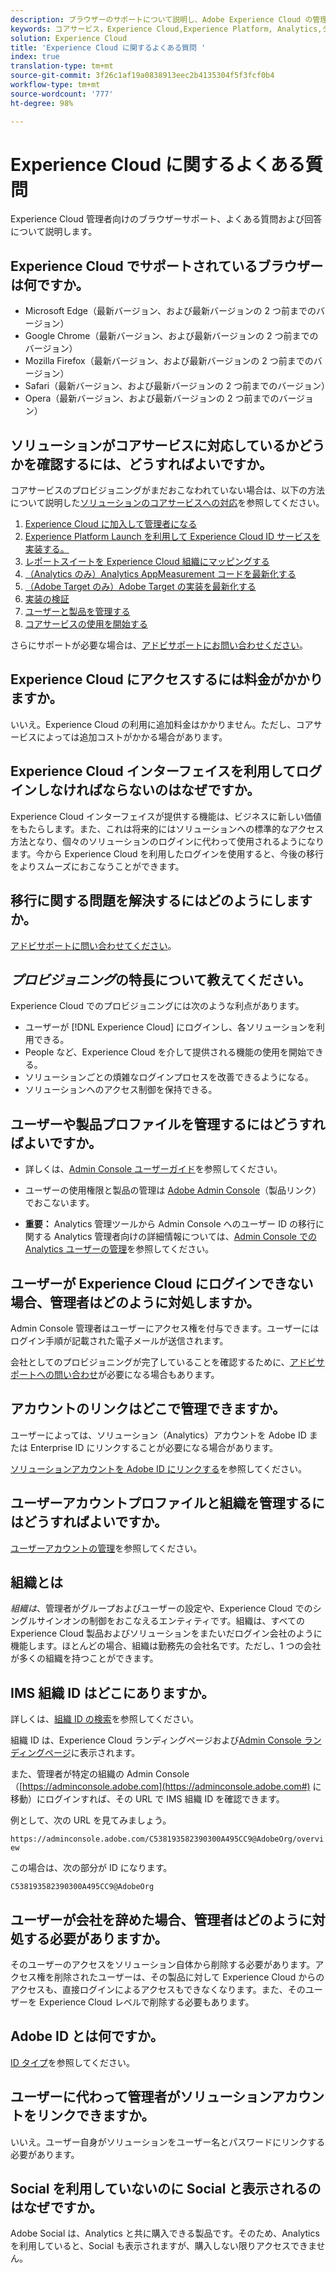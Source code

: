 ```yaml
---
description: ブラウザーのサポートについて説明し、Adobe Experience Cloud の管理者向けに回答されたよくある質問を取得します。
keywords: コアサービス，Experience Cloud,Experience Platform, Analytics,ターゲット，ユーザー管理。
solution: Experience Cloud
title: 'Experience Cloud に関するよくある質問 '
index: true
translation-type: tm+mt
source-git-commit: 3f26c1af19a0838913eec2b4135304f5f3fcf0b4
workflow-type: tm+mt
source-wordcount: '777'
ht-degree: 98%

---
```



# Experience Cloud に関するよくある質問

Experience Cloud 管理者向けのブラウザーサポート、よくある質問および回答について説明します。

## Experience Cloud でサポートされているブラウザーは何ですか。

* Microsoft Edge（最新バージョン、および最新バージョンの 2 つ前までのバージョン）
* Google Chrome（最新バージョン、および最新バージョンの 2 つ前までのバージョン）
* Mozilla Firefox（最新バージョン、および最新バージョンの 2 つ前までのバージョン）
* Safari（最新バージョン、および最新バージョンの 2 つ前までのバージョン）
* Opera（最新バージョン、および最新バージョンの 2 つ前までのバージョン）

## ソリューションがコアサービスに対応しているかどうかを確認するには、どうすればよいですか。

コアサービスのプロビジョニングがまだおこなわれていない場合は、以下の方法について説明した[ソリューションのコアサービスへの対応](../core-services/core-services.md#concept_07ED1D5C64234E77976E6D572E78FB9C)を参照してください。

1. [Experience Cloud に加入して管理者になる](../core-services/core-services.md#section_2423F0BD3DF642658103310EE5EA6154)
1. [Experience Platform Launch を利用して Experience Cloud ID サービスを実装する。](https://docs.adobe.com/content/help/ja-JP/launch/using/intro/get-started/quick-start.html)
1. [レポートスイートを Experience Cloud 組織にマッピングする](../core-services/core-services.md#concept_apg_zq2_rw)
1. [（Analytics のみ）Analytics AppMeasurement コードを最新化する](../core-services/core-services.md#section_1798D9D0F05C47E29816AC4EEB9A0913)
1. [（Adobe Target のみ）Adobe Target の実装を最新化する](../core-services/core-services.md#section_C2F4493C7A36406DAE2266B429A4BD24)
1. [実装の検証](../core-services/core-services.md#section_E641782A0F4F44AF8C9C91216BE330D5)
1. [ユーザーと製品を管理する](../core-services/core-services.md#section_B6E95F4E0E12483CB9DA99CBC0C5A4AF)
1. [コアサービスの使用を開始する](../core-services/core-services.md#section_960C06093623462E8EA247B3E97274A1)

さらにサポートが必要な場合は、[アドビサポートにお問い合わせください](https://helpx.adobe.com/jp/marketing-cloud/contact-support.html)。

## Experience Cloud にアクセスするには料金がかかりますか。

いいえ。Experience Cloud の利用に追加料金はかかりません。ただし、コアサービスによっては追加コストがかかる場合があります。

## Experience Cloud インターフェイスを利用してログインしなければならないのはなぜですか。

Experience Cloud インターフェイスが提供する機能は、ビジネスに新しい価値をもたらします。また、これは将来的にはソリューションへの標準的なアクセス方法となり、個々のソリューションのログインに代わって使用されるようになります。今から Experience Cloud を利用したログインを使用すると、今後の移行をよりスムーズにおこなうことができます。

## 移行に関する問題を解決するにはどのようにしますか。

[アドビサポートに問い合わせてください](https://helpx.adobe.com/marketing-cloud/contact-support.html)。

## _プロビジョニング_&#x200B;の特長について教えてください。

Experience Cloud でのプロビジョニングには次のような利点があります。

* ユーザーが [!DNL Experience Cloud] にログインし、各ソリューションを利用できる。
* People など、Experience Cloud を介して提供される機能の使用を開始できる。
* ソリューションごとの煩雑なログインプロセスを改善できるようになる。
* ソリューションへのアクセス制御を保持できる。

## ユーザーや製品プロファイルを管理するにはどうすればよいですか。

* 詳しくは、[Admin Console ユーザーガイド](https://helpx.adobe.com/jp/enterprise/administering/user-guide.html)を参照してください。

* ユーザーの使用権限と製品の管理は [Adobe Admin Console](https://adminconsole.adobe.com/enterprise)（製品リンク）でおこないます。

* **重要：** Analytics 管理ツールから Admin Console へのユーザー ID の移行に関する Analytics 管理者向けの詳細情報については、[Admin Console での Analytics ユーザーの管理](https://docs.adobe.com/content/help/ja-JP/analytics/admin/user-product-management/user-management/migrate-users/c-migration-tool.html)を参照してください。

## ユーザーが Experience Cloud にログインできない場合、管理者はどのように対処しますか。

Admin Console 管理者はユーザーにアクセス権を付与できます。ユーザーにはログイン手順が記載された電子メールが送信されます。

会社としてのプロビジョニングが完了していることを確認するために、[アドビサポートへの問い合わせ](https://helpx.adobe.com/marketing-cloud/contact-support.html)が必要になる場合もあります。

## アカウントのリンクはどこで管理できますか。

ユーザーによっては、ソリューション（Analytics）アカウントを Adobe ID または Enterprise ID にリンクすることが必要になる場合があります。

[ソリューションアカウントを Adobe ID にリンクする](../admin-getting-started/organizations.md#task_FD389E78640848919E247AC5E95B8369)を参照してください。

## ユーザーアカウントプロファイルと組織を管理するにはどうすればよいですか。

[ユーザーアカウントの管理](../admin-getting-started/organizations.md#topic_C31CB834F109465A82ED57FF0563B3F1)を参照してください。

## 組織とは

*組織は*、管理者がグループおよびユーザーの設定や、Experience Cloud でのシングルサインオンの制御をおこなえるエンティティです。組織は、すべての Experience Cloud 製品およびソリューションをまたいだログイン会社のように機能します。ほとんどの場合、組織は勤務先の会社名です。ただし、1 つの会社が多くの組織を持つことができます。

## IMS 組織 ID はどこにありますか。

詳しくは、[組織 ID の検索](organizations.md)を参照してください。

組織 ID は、Experience Cloud ランディングページおよび[Admin Console ランディングページ](https://adminconsole.adobe.com)に表示されます。

また、管理者が特定の組織の Admin Console（[https://adminconsole.adobe.com](https://adminconsole.adobe.com#) に移動）にログインすれば、その URL で IMS 組織 ID を確認できます。

例として、次の URL を見てみましょう。

`https://adminconsole.adobe.com/C538193582390300A495CC9@AdobeOrg/overview`

この場合は、次の部分が ID になります。

`C538193582390300A495CC9@AdobeOrg`

## ユーザーが会社を辞めた場合、管理者はどのように対処する必要がありますか。

そのユーザーのアクセスをソリューション自体から削除する必要があります。アクセス権を削除されたユーザーは、その製品に対して Experience Cloud からのアクセスも、直接ログインによるアクセスもできなくなります。また、そのユーザーを Experience Cloud レベルで削除する必要もあります。

## Adobe ID とは何ですか。

[ID タイプ](https://helpx.adobe.com/jp/enterprise/help/identity.html)を参照してください。

## ユーザーに代わって管理者がソリューションアカウントをリンクできますか。

いいえ。ユーザー自身がソリューションをユーザー名とパスワードにリンクする必要があります。

## Social を利用していないのに Social と表示されるのはなぜですか。

Adobe Social は、Analytics と共に購入できる製品です。そのため、Analytics を利用していると、Social も表示されますが、購入しない限りアクセスできません。

